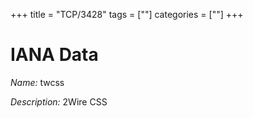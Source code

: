 +++
title = "TCP/3428"
tags = [""]
categories = [""]
+++

# IANA Data

_Name:_ twcss

_Description:_ 2Wire CSS

